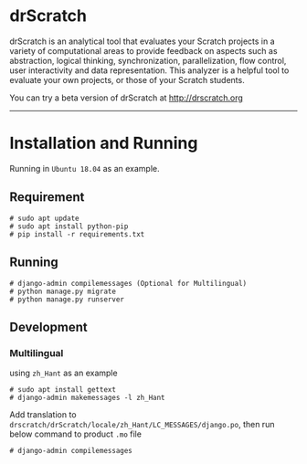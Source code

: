 drScratch
=========

drScratch is an analytical tool that evaluates your Scratch projects in a variety of computational areas to provide feedback on aspects such as abstraction, logical thinking, synchronization, parallelization, flow control, user interactivity and data representation. This analyzer is a helpful tool to evaluate your own projects, or those of your Scratch students.

You can try a beta version of drScratch at http://drscratch.org

---

Installation and Running
========================

Running in `Ubuntu 18.04` as an example.

## Requirement

```
# sudo apt update
# sudo apt install python-pip
# pip install -r requirements.txt
```

## Running

```
# django-admin compilemessages (Optional for Multilingual)
# python manage.py migrate
# python manage.py runserver
```

## Development

### Multilingual

using `zh_Hant` as an example

```
# sudo apt install gettext
# django-admin makemessages -l zh_Hant
```
Add translation to `drscratch/drScratch/locale/zh_Hant/LC_MESSAGES/django.po`, then run below command to product `.mo` file

```
# django-admin compilemessages
```

